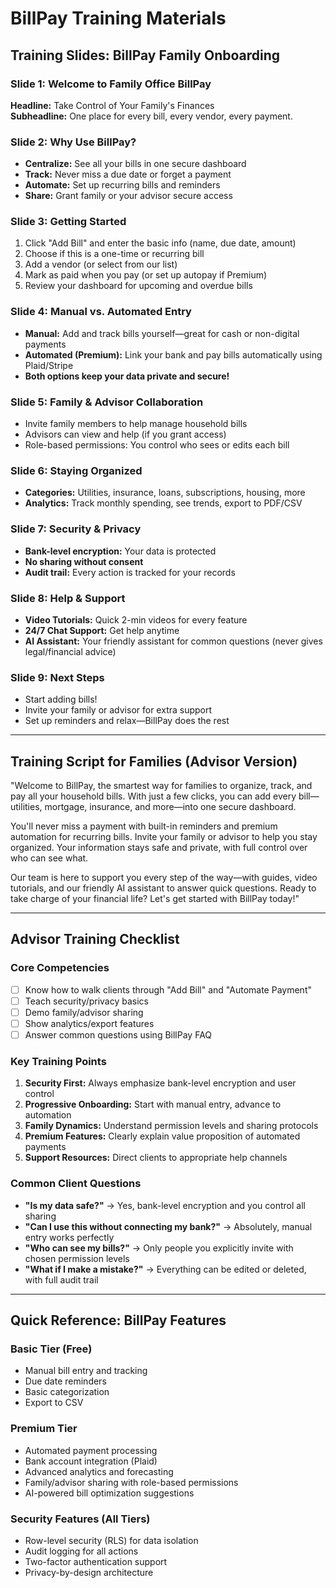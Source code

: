 # BillPay Training Materials

## Training Slides: BillPay Family Onboarding

### Slide 1: Welcome to Family Office BillPay
**Headline:** Take Control of Your Family's Finances  
**Subheadline:** One place for every bill, every vendor, every payment.

### Slide 2: Why Use BillPay?
- **Centralize:** See all your bills in one secure dashboard
- **Track:** Never miss a due date or forget a payment
- **Automate:** Set up recurring bills and reminders
- **Share:** Grant family or your advisor secure access

### Slide 3: Getting Started
1. Click "Add Bill" and enter the basic info (name, due date, amount)
2. Choose if this is a one-time or recurring bill
3. Add a vendor (or select from our list)
4. Mark as paid when you pay (or set up autopay if Premium)
5. Review your dashboard for upcoming and overdue bills

### Slide 4: Manual vs. Automated Entry
- **Manual:** Add and track bills yourself—great for cash or non-digital payments
- **Automated (Premium):** Link your bank and pay bills automatically using Plaid/Stripe
- **Both options keep your data private and secure!**

### Slide 5: Family & Advisor Collaboration
- Invite family members to help manage household bills
- Advisors can view and help (if you grant access)
- Role-based permissions: You control who sees or edits each bill

### Slide 6: Staying Organized
- **Categories:** Utilities, insurance, loans, subscriptions, housing, more
- **Analytics:** Track monthly spending, see trends, export to PDF/CSV

### Slide 7: Security & Privacy
- **Bank-level encryption:** Your data is protected
- **No sharing without consent**
- **Audit trail:** Every action is tracked for your records

### Slide 8: Help & Support
- **Video Tutorials:** Quick 2-min videos for every feature
- **24/7 Chat Support:** Get help anytime
- **AI Assistant:** Your friendly assistant for common questions (never gives legal/financial advice)

### Slide 9: Next Steps
- Start adding bills!
- Invite your family or advisor for extra support
- Set up reminders and relax—BillPay does the rest

---

## Training Script for Families (Advisor Version)

"Welcome to BillPay, the smartest way for families to organize, track, and pay all your household bills. With just a few clicks, you can add every bill—utilities, mortgage, insurance, and more—into one secure dashboard.

You'll never miss a payment with built-in reminders and premium automation for recurring bills. Invite your family or advisor to help you stay organized. Your information stays safe and private, with full control over who can see what.

Our team is here to support you every step of the way—with guides, video tutorials, and our friendly AI assistant to answer quick questions. Ready to take charge of your financial life? Let's get started with BillPay today!"

---

## Advisor Training Checklist

### Core Competencies
- [ ] Know how to walk clients through "Add Bill" and "Automate Payment"
- [ ] Teach security/privacy basics
- [ ] Demo family/advisor sharing
- [ ] Show analytics/export features
- [ ] Answer common questions using BillPay FAQ

### Key Training Points
1. **Security First:** Always emphasize bank-level encryption and user control
2. **Progressive Onboarding:** Start with manual entry, advance to automation
3. **Family Dynamics:** Understand permission levels and sharing protocols
4. **Premium Features:** Clearly explain value proposition of automated payments
5. **Support Resources:** Direct clients to appropriate help channels

### Common Client Questions
- **"Is my data safe?"** → Yes, bank-level encryption and you control all sharing
- **"Can I use this without connecting my bank?"** → Absolutely, manual entry works perfectly
- **"Who can see my bills?"** → Only people you explicitly invite with chosen permission levels
- **"What if I make a mistake?"** → Everything can be edited or deleted, with full audit trail

---

## Quick Reference: BillPay Features

### Basic Tier (Free)
- Manual bill entry and tracking
- Due date reminders
- Basic categorization
- Export to CSV

### Premium Tier
- Automated payment processing
- Bank account integration (Plaid)
- Advanced analytics and forecasting
- Family/advisor sharing with role-based permissions
- AI-powered bill optimization suggestions

### Security Features (All Tiers)
- Row-level security (RLS) for data isolation
- Audit logging for all actions
- Two-factor authentication support
- Privacy-by-design architecture